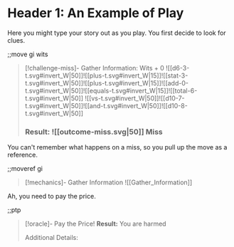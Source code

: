 # Header 1: An Example of Play
Here you might type your story out as you play.  You first decide to look for clues.

;;move gi wits

> [!challenge-miss]- Gather Information: Wits + 0
> ![[d6-3-t.svg#invert_W|50]]![[plus-t.svg#invert_W|15]]![[stat-3-t.svg#invert_W|50]]![[plus-t.svg#invert_W|15]]![[add-0-t.svg#invert_W|50]]![[equals-t.svg#invert_W|15]]![[total-6-t.svg#invert_W|50]]
> ![[vs-t.svg#invert_W|50]]![[d10-7-t.svg#invert_W|50]]![[and-t.svg#invert_W|50]]![[d10-8-t.svg#invert_W|50]]
> ### Result: ![[outcome-miss.svg|50]] Miss

You can't remember what happens on a miss, so you pull up the move as a reference.

;;moveref gi

> [!mechanics]- Gather Information
> ![[Gather_Information]]

Ah, you need to pay the price.

;;ptp

> [!oracle]- Pay the Price!
> **Result:** You are harmed
> 
> Additional Details: 
